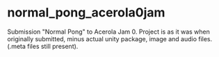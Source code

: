 # normal_pong_acerola0jam
 Submission "Normal Pong" to Acerola Jam 0. Project is as it was when originally submitted, minus actual unity package, image and audio files. (.meta files still present).
